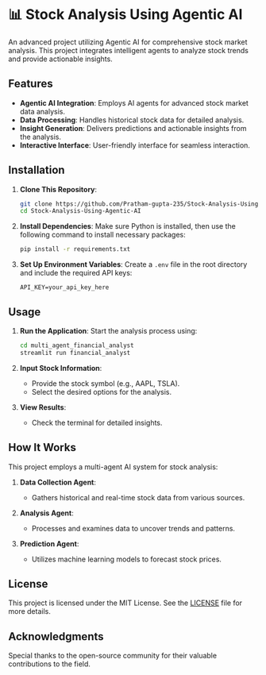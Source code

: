 # 📊 Stock Analysis Using Agentic AI

An advanced project utilizing Agentic AI for comprehensive stock market analysis. This project integrates intelligent agents to analyze stock trends and provide actionable insights.

## Features

- **Agentic AI Integration**: Employs AI agents for advanced stock market data analysis.
- **Data Processing**: Handles historical stock data for detailed analysis.
- **Insight Generation**: Delivers predictions and actionable insights from the analysis.
- **Interactive Interface**: User-friendly interface for seamless interaction.

## Installation

1. **Clone This Repository**:
   ```bash
   git clone https://github.com/Pratham-gupta-235/Stock-Analysis-Using-Agentic-AI.git
   cd Stock-Analysis-Using-Agentic-AI
   ```

2. **Install Dependencies**:
   Make sure Python is installed, then use the following command to install necessary packages:
   ```bash
   pip install -r requirements.txt
   ```

3. **Set Up Environment Variables**:
   Create a `.env` file in the root directory and include the required API keys:
   ```env
   API_KEY=your_api_key_here
   ```

## Usage

1. **Run the Application**:
   Start the analysis process using:
   ```bash
   cd multi_agent_financial_analyst
   streamlit run financial_analyst
   ```

2. **Input Stock Information**:
   - Provide the stock symbol (e.g., AAPL, TSLA).
   - Select the desired options for the analysis.

3. **View Results**:
   - Check the terminal for detailed insights.

## How It Works

This project employs a multi-agent AI system for stock analysis:

1. **Data Collection Agent**:
   - Gathers historical and real-time stock data from various sources.

2. **Analysis Agent**:
   - Processes and examines data to uncover trends and patterns.

3. **Prediction Agent**:
   - Utilizes machine learning models to forecast stock prices.

## License

This project is licensed under the MIT License. See the [LICENSE](LICENSE) file for more details.

## Acknowledgments

Special thanks to the open-source community for their valuable contributions to the field.
